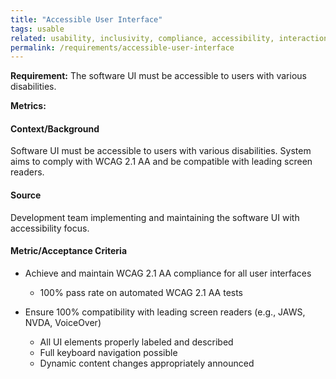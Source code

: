 ```yaml
---
title: "Accessible User Interface"
tags: usable
related: usability, inclusivity, compliance, accessibility, interaction capability
permalink: /requirements/accessible-user-interface
---
```


<div class="quality-requirement" markdown="1">

**Requirement:** The software UI must be accessible to users with various disabilities.

**Metrics:**



#### Context/Background

Software UI must be accessible to users with various disabilities.
System aims to comply with WCAG 2.1 AA and be compatible with leading screen readers.

#### Source

Development team implementing and maintaining the software UI with accessibility focus.

#### Metric/Acceptance Criteria

* Achieve and maintain WCAG 2.1 AA compliance for all user interfaces
  * 100% pass rate on automated WCAG 2.1 AA tests

* Ensure 100% compatibility with leading screen readers (e.g., JAWS, NVDA, VoiceOver)
  * All UI elements properly labeled and described
  * Full keyboard navigation possible
  * Dynamic content changes appropriately announced


</div><br>



